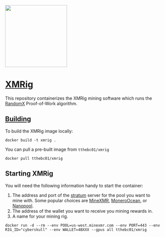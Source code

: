 <img src="https://xmrig.com/assets/img/xmrig-logo.svg" width="200">

# [XMRig](https://xmrig.com/)

This repository containerizes the XMRig mining software which runs the [RandomX](https://www.getmonero.org/resources/moneropedia/randomx.html) Proof-of-Work algorithm. 

## [Building]()

To build the XMRig image locally:

```shell
docker build -t xmrig .
```

You can pull a pre-built image from `tthebc01/xmrig`

```shell
docker pull tthebc01/xmrig
```

## Starting XMRig

You will need the following information handy to start the container:

1. The address and port of the [stratum](https://en.bitcoinwiki.org/wiki/Stratum_mining_protocol) server for the pool you want to mine with. Some popular choices are [MineXMR](https://minexmr.com/miningguide), [MoneroOcean](https://moneroocean.stream/), or [Nanopool](https://nanopool.org/).
2. The address of the wallet you want to receive you mining rewards in.
3. A name for your mining rig. 

```shell
docker run -d --rm --env POOL=us-west.minexmr.com --env PORT=443 --env RIG_ID="cyberskull" --env WALLET=4BXXX --gpus all tthebc01/xmrig
```